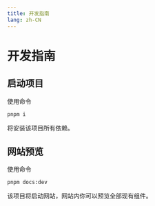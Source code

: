 ```yaml
---
title: 开发指南
lang: zh-CN
---
```


# 开发指南

## 启动项目

使用命令

```shell
pnpm i
```

将安装该项目所有依赖。

## 网站预览

使用命令

```shell
pnpm docs:dev
```

该项目将启动网站，网站内你可以预览全部现有组件。
